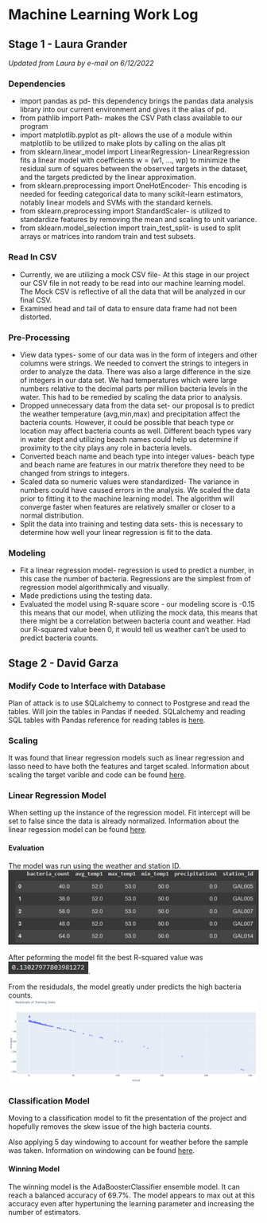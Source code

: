 # Machine Learning Work Log

## Stage 1 - Laura Grander
*Updated from Laura by e-mail on 6/12/2022*

### Dependencies 
- import pandas as pd- this dependency brings the pandas data analysis library into our current environment and gives it the alias of pd.
- from pathlib import Path- makes the CSV Path class available to our program
- import matplotlib.pyplot as plt- allows the use of a module within matplotlib to be utilized to make plots by calling on the alias plt
- from sklearn.linear_model import LinearRegression- LinearRegression fits a linear model with coefficients w = (w1, …, wp) to minimize the residual sum of squares between the observed targets in the dataset, and the targets predicted by the linear approximation.
- from sklearn.preprocessing import OneHotEncoder- This encoding is needed for feeding categorical data to many scikit-learn estimators, notably linear models and SVMs with the standard kernels.
- from sklearn.preprocessing import StandardScaler-  is utilized to standardize features by removing the mean and scaling to unit variance.
- from sklearn.model_selection import train_test_split- is used to split arrays or matrices into random train and test subsets.

### Read In CSV
- Currently, we are utilizing a mock CSV file- At this stage in our project our CSV file in not ready to be read into our machine learning model. The Mock CSV is reflective of all the data that will be analyzed in our final CSV.
- Examined head and tail of data to ensure data frame had not been distorted.

### Pre-Processing
- View data types- some of our data was in the form of integers and other columns were strings. We needed to convert the strings to integers in order to analyze the data. There was also a large difference in the size of integers in our data set. We had temperatures which were large numbers relative to the decimal parts per million bacteria levels in the water. This had to be remedied by scaling the data prior to analysis. 
- Dropped unnecessary data from the data set- our proposal is to predict the weather temperature (avg,min,max) and precipitation affect the bacteria counts. However, it could be possible that beach type or location may affect bacteria counts as well. Different beach types vary in water dept and utilizing beach names could help us determine if proximity to the city plays any role in bacteria levels. 
- Converted beach name and beach type into integer values- beach type and beach name are features in our matrix therefore they need to be changed from strings to integers. 
- Scaled data so numeric values were standardized- The variance in numbers could have caused errors in the analysis. We scaled the data prior to fitting it to the machine learning model. The algorithm will converge faster when features are relatively smaller or closer to a normal distribution.
- Split the data into training and testing data sets- this is necessary to determine how well your linear regression is fit to the data.
### Modeling
- Fit a linear regression model- regression is used to predict a number, in this case the number of bacteria.  Regressions are the simplest from of regression model algorithmically and visually. 
- Made predictions using the testing data.
- Evaluated the model using R-square score - our modeling score is -0.15 this means that our model, when utilizing the mock data, this means that there might be a correlation between bacteria count and weather. Had our R-squared value been 0, it would tell us weather can’t be used to predict bacteria counts.

## Stage 2 - David Garza

### Modify Code to Interface with Database

Plan of attack is to use SQLalchemy to connect to Postgrese and read the tables. Will join the tables in Pandas if needed. SQLalchemy and reading SQL tables with Pandas reference for reading tables is [here](https://www.geeksforgeeks.org/read-sql-database-table-into-a-pandas-dataframe-using-sqlalchemy/).

### Scaling

It was found that linear regression models such as linear regression and lasso need to have both the features and target scaled. Information about scaling the target varible and code can be found [here](https://machinelearningmastery.com/how-to-transform-target-variables-for-regression-with-scikit-learn/).

### Linear Regression Model

When setting up the instance of the regression model. Fit intercept will be set to false since the data is already normalized. Information about the linear regession model can be found [here](https://scikit-learn.org/stable/modules/generated/sklearn.linear_model.LinearRegression.html).

#### Evaluation

The model was run using the weather and station ID.
![resources](resources/station_wx_table.PNG)

After peforming the model fit the best R-squared value was ![r-squred](resources/station_wx_r2.PNG).

From the residudals, the model greatly under predicts the high bacteria counts.
![residuals](resources/station_wx_res.PNG)

### Classification Model

Moving to a classification model to fit the presentation of the project and hopefully removes the skew issue of the high bacteria counts.

Also applying 5 day windowing to account for weather before the sample was taken. Information on windowing can be found [here](https://www.stratascratch.com/blog/python-window-functions/#:~:text=Window%20function%20is%20a%20popular,useful%20in%20Python%20as%20well.).

#### Winning Model

The winning model is the AdaBoosterClassifier ensemble model. It can reach a balanced accuracy of 69.7%. The model appears to max out at this accuracy even after hypertuning the learning parameter and increasing the number of estimators.
